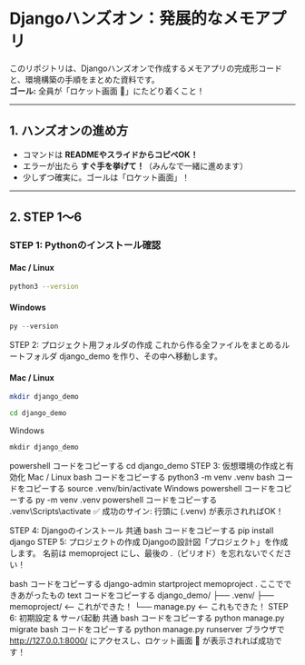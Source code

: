 # Djangoハンズオン：発展的なメモアプリ

このリポジトリは、Djangoハンズオンで作成するメモアプリの完成形コードと、環境構築の手順をまとめた資料です。  
**ゴール:** 全員が「ロケット画面 🚀」にたどり着くこと！

---

## 1. ハンズオンの進め方

- コマンドは **READMEやスライドからコピペOK！**
- エラーが出たら **すぐ手を挙げて！**（みんなで一緒に進めます）
- 少しずつ確実に。ゴールは「ロケット画面」！

---

## 2. STEP 1〜6

### STEP 1: Pythonのインストール確認

#### Mac / Linux
```bash
python3 --version
```
#### Windows
```powershell
py --version
```
STEP 2: プロジェクト用フォルダの作成
これから作る全ファイルをまとめるルートフォルダ django_demo を作り、その中へ移動します。

#### Mac / Linux
```bash
mkdir django_demo
```
```bash
cd django_demo
```
Windows
```powershell
mkdir django_demo
```
powershell
コードをコピーする
cd django_demo
STEP 3: 仮想環境の作成と有効化
Mac / Linux
bash
コードをコピーする
python3 -m venv .venv
bash
コードをコピーする
source .venv/bin/activate
Windows
powershell
コードをコピーする
py -m venv .venv
powershell
コードをコピーする
.venv\Scripts\activate
✅ 成功のサイン: 行頭に (.venv) が表示されればOK！

STEP 4: Djangoのインストール
共通
bash
コードをコピーする
pip install django
STEP 5: プロジェクトの作成
Djangoの設計図「プロジェクト」を作成します。
名前は memoproject にし、最後の .（ピリオド）を忘れないでください！

bash
コードをコピーする
django-admin startproject memoproject .
ここでできあがったもの
text
コードをコピーする
django_demo/
├── .venv/
├── memoproject/   <-- これができた！
└── manage.py      <-- これもできた！
STEP 6: 初期設定 & サーバ起動
共通
bash
コードをコピーする
python manage.py migrate
bash
コードをコピーする
python manage.py runserver
ブラウザで http://127.0.0.1:8000/ にアクセスし、ロケット画面 🚀 が表示されれば成功です！



